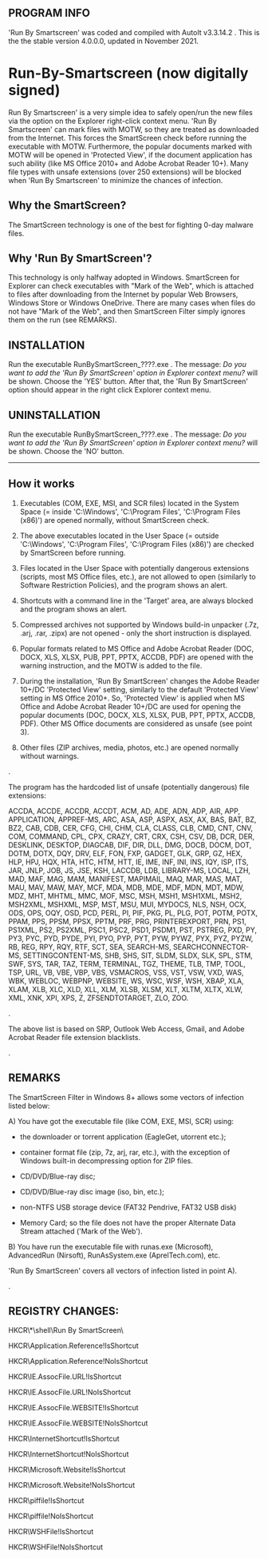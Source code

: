 ## PROGRAM INFO

'Run By Smartscreen' was coded and compiled with AutoIt v3.3.14.2 . 
This is the the stable version 4.0.0.0, updated in November 2021.


# Run-By-Smartscreen (now digitally signed)

Run By Smartscreen' is a very simple idea to safely open/run the new files via the option on the Explorer right-click context menu. 'Run By Smartscreen' can mark files with MOTW, so they are treated as downloaded from the Internet. This forces the SmartScreen check before running the executable with MOTW. Furthermore, the popular documents marked with MOTW will be opened in 'Protected View', if the document application has such ability (like MS Office 2010+ and Adobe Acrobat Reader 10+). Many file types with unsafe extensions (over 250 extensions) will be blocked when 'Run By Smartscreen' to minimize the chances of infection.



## Why the SmartScreen?

The SmartScreen technology is one of the best for fighting 0-day malware files.

## Why 'Run By SmartScreen'?

This technology is only halfway adopted in Windows. SmartScreen for Explorer can check executables with "Mark of the Web", which is attached to files after downloading from the Internet by popular Web Browsers, Windows Store or Windows OneDrive. There are many cases when files do not have "Mark of the Web", and then SmartScreen Filter simply ignores them on the run (see REMARKS).


## INSTALLATION

Run the executable  RunBySmartScreen_????.exe . The message: *Do you want to add the 'Run By SmartScreen' option in Explorer context menu?* will be shown. Choose the 'YES' button. After that, the 'Run By SmartScreen' option should appear in the right click Explorer context menu.


## UNINSTALLATION

Run the executable  RunBySmartScreen_????.exe . The message: *Do you want to add the 'Run By SmartScreen' option in Explorer context menu?* will be shown. Choose the 'NO' button.


---------------------------------------------------------------------------------------------------------------------------------------
## How it works

1. Executables (COM, EXE, MSI, and SCR files) located in the System Space (= inside 'C:\Windows', 'C:\Program Files', 'C:\Program Files
(x86)') are opened normally, without SmartScreen check.

2. The above executables located in the User Space (= outside 'C:\Windows', 'C:\Program Files', 'C:\Program Files (x86)') are checked by
SmartScreen before running.

3. Files located in the User Space with potentially dangerous extensions (scripts, most MS Office files, etc.), are not allowed to open
(similarly to Software Restriction Policies), and the program shows an alert.

4. Shortcuts with a command line in the 'Target' area, are always blocked and the program shows an alert.

5. Compressed archives not supported by Windows build-in unpacker  (.7z, .arj, .rar, .zipx) are not opened - only the short instruction
is displayed.

6. Popular formats related to MS Office and Adobe Acrobat Reader (DOC, DOCX, XLS, XLSX, PUB, PPT, PPTX, ACCDB, PDF) are opened with the
warning instruction, and the MOTW is added to the file.

7. During the installation, 'Run By SmartScreen' changes the Adobe Reader 10+/DC 'Protected View' setting, similarly to the default 'Protected View' setting in MS Office 2010+. So, 'Protected View' is applied when MS Office and Adobe Acrobat Reader 10+/DC are used for
opening the popular documents (DOC, DOCX, XLS, XLSX, PUB, PPT, PPTX, ACCDB, PDF). Other MS Office documents are considered as unsafe
(see point 3).

8. Other files (ZIP archives, media, photos, etc.) are opened normally without warnings.

.

The program has the hardcoded list of unsafe (potentially dangerous) file extensions:

ACCDA, ACCDE, ACCDR, ACCDT, ACM, AD, ADE, ADN, ADP, AIR, APP, APPLICATION, APPREF-MS, ARC, ASA, ASP, ASPX, ASX, AX, BAS, BAT, BZ, BZ2,
CAB, CDB, CER, CFG, CHI, CHM, CLA, CLASS, CLB, CMD, CNT, CNV, COM, COMMAND, CPL, CPX, CRAZY, CRT, CRX, CSH, CSV, DB, DCR, DER, DESKLINK,
DESKTOP, DIAGCAB, DIF, DIR, DLL, DMG, DOCB, DOCM, DOT, DOTM, DOTX, DQY, DRV, ELF, FON, FXP, GADGET, GLK, GRP, GZ, HEX, HLP, HPJ, HQX,
HTA, HTC, HTM, HTT, IE, IME, INF, INI, INS, IQY, ISP, ITS, JAR, JNLP, JOB, JS, JSE, KSH, LACCDB, LDB, LIBRARY-MS, LOCAL, LZH, MAD, MAF,
MAG, MAM, MANIFEST, MAPIMAIL, MAQ, MAR, MAS, MAT, MAU, MAV, MAW, MAY, MCF, MDA, MDB, MDE, MDF, MDN, MDT, MDW, MDZ, MHT, MHTML, MMC, MOF,
MSC, MSH, MSH1, MSH1XML, MSH2, MSH2XML, MSHXML, MSP, MST, MSU, MUI, MYDOCS, NLS, NSH, OCX, ODS, OPS, OQY, OSD, PCD, PERL, PI, PIF,
PKG, PL, PLG, POT, POTM, POTX, PPAM, PPS, PPSM, PPSX, PPTM, PRF, PRG, PRINTEREXPORT, PRN, PS1, PS1XML, PS2, PS2XML, PSC1, PSC2, PSD1,
PSDM1, PST, PSTREG, PXD, PY, PY3, PYC, PYD, PYDE, PYI, PYO, PYP, PYT, PYW, PYWZ, PYX, PYZ, PYZW, RB, REG, RPY, RQY, RTF, SCT, SEA,
SEARCH-MS, SEARCHCONNECTOR-MS, SETTINGCONTENT-MS, SHB, SHS, SIT, SLDM, SLDX, SLK, SPL, STM, SWF, SYS, TAR, TAZ, TERM, TERMINAL, TGZ,
THEME, TLB, TMP, TOOL, TSP, URL, VB, VBE, VBP, VBS, VSMACROS, VSS, VST, VSW, VXD, WAS, WBK, WEBLOC, WEBPNP, WEBSITE, WS, WSC, WSF, WSH,
XBAP, XLA, XLAM, XLB, XLC, XLD, XLL, XLM, XLSB, XLSM, XLT, XLTM, XLTX, XLW, XML, XNK, XPI, XPS, Z, ZFSENDTOTARGET, ZLO, ZOO.

.

The above list is based on SRP, Outlook Web Access, Gmail, and Adobe Acrobat Reader file extension blacklists.

.

## REMARKS

The SmartScreen Filter in Windows 8+ allows some vectors of infection listed below:

A) You have got the executable file (like COM, EXE, MSI, SCR) using:

* the downloader or torrent application (EagleGet, utorrent etc.);

* container format file (zip, 7z, arj, rar, etc.), with the exception of Windows built-in decompressing option for ZIP files.

* CD/DVD/Blue-ray disc;

* CD/DVD/Blue-ray disc image (iso, bin, etc.);

* non-NTFS USB storage device (FAT32 Pendrive, FAT32 USB disk)

* Memory Card; so the file does not have the proper Alternate Data Stream attached ('Mark of the Web').

B) You have run the executable file with runas.exe (Microsoft), AdvancedRun (Nirsoft), RunAsSystem.exe (AprelTech.com), etc.

'Run By SmartScreen' covers all vectors of infection listed in point A).

.

## REGISTRY CHANGES:

HKCR\\*\shell\Run By SmartScreen\

HKCR\Application.Reference!IsShortcut

HKCR\Application.Reference!NoIsShortcut

HKCR\IE.AssocFile.URL!IsShortcut

HKCR\IE.AssocFile.URL!NoIsShortcut

HKCR\IE.AssocFile.WEBSITE!IsShortcut

HKCR\IE.AssocFile.WEBSITE!NoIsShortcut

HKCR\InternetShortcut!IsShortcut

HKCR\InternetShortcut!NoIsShortcut

HKCR\Microsoft.Website!IsShortcut

HKCR\Microsoft.Website!NoIsShortcut

HKCR\piffile!IsShortcut

HKCR\piffile!NoIsShortcut

HKCR\WSHFile!IsShortcut

HKCR\WSHFile!NoIsShortcut
